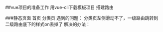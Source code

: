 ##vue项目的准备工作
  用vue-cli下载模板项目
  搭建路由
  
###静态页面
  首页
  分类页
  遇到的问题：
    分类页左侧滑动不了，一级路由跳转到二级路由底下的样式on丢掉了
  解决的办法：
